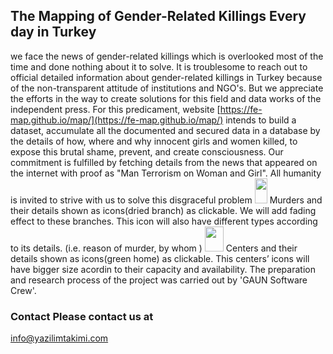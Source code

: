 ## The Mapping of Gender-Related Killings Every day in Turkey

we face the news of gender-related killings which is overlooked most of the time and done nothing about it to solve. It is troublesome to
reach out to official detailed information about gender-related killings in Turkey because of the non-transparent attitude of institutions
and NGO's. But we appreciate the efforts in the way to create solutions for this field and data works of the independent press. For this
predicament, website [https://fe-map.github.io/map/](https://fe-map.github.io/map/) intends to build a dataset, accumulate all the
documented and secured data in a database by the details of how, where and why innocent girls and women killed, to expose this brutal
shame, prevent, and create consciousness. Our commitment is fulfilled by fetching details from the news that appeared on the internet with
proof as "Man Terrorism on Woman and Girl". All humanity is invited to strive with us to solve this disgraceful problem <img
src="https://i.hizliresim.com/nbDz45.png" width="20" height="40" /> Murders and their details shown as icons(dried branch) as clickable.
We will add fading effect to these branches. This icon will also have different types according to its details. (i.e. reason of murder, by
whom ) <img src="https://i.hizliresim.com/mXDOWZ.png" width="30" height="40" /> Centers and their details shown as icons(green home) as
clickable. This centers’ icons will have bigger size acordin to their capacity and availability. The preparation and research process of
the project was carried out by 'GAUN Software Crew'. 

### Contact Please contact us at 

info@yazilimtakimi.com
